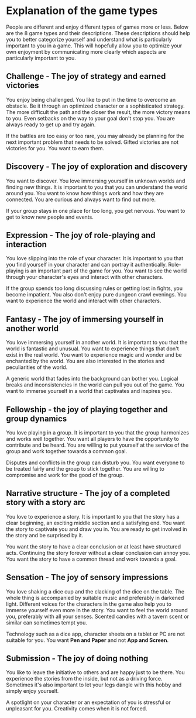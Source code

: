 # Explanation of the game types
People are different and enjoy different types of games more or less. Below are the 8 game types and their descriptions. These descriptions should help you to better categorize yourself and understand what is particularly important to you in a game. This will hopefully allow you to optimize your own enjoyment by communicating more clearly which aspects are particularly important to you.

## Challenge - The joy of strategy and earned victories
You enjoy being challenged. You like to put in the time to overcome an obstacle. Be it through an optimized character or a sophisticated strategy. The more difficult the path and the closer the result, the more victory means to you. Even setbacks on the way to your goal don't stop you. You are always ready to get up and try again.

If the battles are too easy or too rare, you may already be planning for the next important problem that needs to be solved. Gifted victories are not victories for you. You want to earn them.

## Discovery - The joy of exploration and discovery
You want to discover. You love immersing yourself in unknown worlds and finding new things. It is important to you that you can understand the world around you. You want to know how things work and how they are connected. You are curious and always want to find out more. 

If your group stays in one place for too long, you get nervous. You want to get to know new people and events. 

## Expression - The joy of role-playing and interaction
You love slipping into the role of your character. It is important to you that you find yourself in your character and can portray it authentically. Role-playing is an important part of the game for you. You want to see the world through your character's eyes and interact with other characters.

If the group spends too long discussing rules or getting lost in fights, you become impatient. You also don't enjoy pure dungeon crawl evenings. You want to experience the world and interact with other characters.

## Fantasy - The joy of immersing yourself in another world
You love immersing yourself in another world. It is important to you that the world is fantastic and unusual. You want to experience things that don't exist in the real world. You want to experience magic and wonder and be enchanted by the world. You are also interested in the stories and peculiarities of the world.

A generic world that fades into the background can bother you. Logical breaks and inconsistencies in the world can pull you out of the game. You want to immerse yourself in a world that captivates and inspires you.

## Fellowship - the joy of playing together and group dynamics
You love playing in a group. It is important to you that the group harmonizes and works well together. You want all players to have the opportunity to contribute and be heard. You are willing to put yourself at the service of the group and work together towards a common goal.

Disputes and conflicts in the group can disturb you. You want everyone to be treated fairly and the group to stick together. You are willing to compromise and work for the good of the group.

## Narrative structure - The joy of a completed story with a story arc
You love to experience a story. It is important to you that the story has a clear beginning, an exciting middle section and a satisfying end. You want the story to captivate you and draw you in. You are ready to get involved in the story and be surprised by it.

You want the story to have a clear conclusion or at least have structured acts. Continuing the story forever without a clear conclusion can annoy you. You want the story to have a common thread and work towards a goal.


## Sensation - The joy of sensory impressions
You love shaking a dice cup and the clacking of the dice on the table. The whole thing is accompanied by suitable music and preferably in darkened light. Different voices for the characters in the game also help you to immerse yourself even more in the story. You want to feel the world around you, preferably with all your senses. Scented candles with a tavern scent or similar can sometimes tempt you.

Technology such as a dice app, character sheets on a tablet or PC are not suitable for you. You want **Pen and Paper** and not **App and Screen**.

## Submission - The joy of doing nothing
You like to leave the initiative to others and are happy just to be there. You experience the stories from the inside, but not as a driving force. Sometimes it's also important to let your legs dangle with this hobby and simply enjoy yourself.

A spotlight on your character or an expectation of you is stressful or unpleasant for you. Creativity comes when it is not forced.